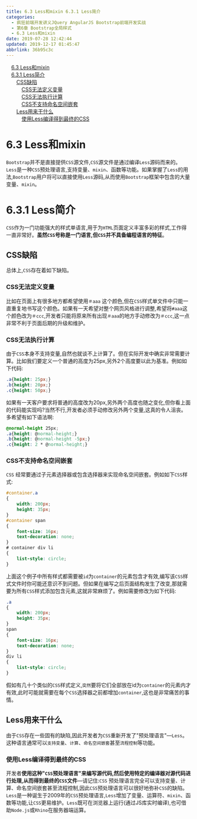 ```yaml
---
title: 6.3 Less和mixin 6.3.1 Less简介
categories: 
  - 疯狂前端开发讲义JQuery AngularJS Bootstrap前端开发实战
  - 第6章 Bootstrap全局样式
  - 6.3 Less和mixin
date: 2019-07-28 12:42:44
updated: 2019-12-17 01:45:47
abbrlink: 36b95c3c
---
```

<div id='my_toc'><a href="/JavaReadingNotes/36b95c3c/#6.3-Less和mixin" class="header_1">6.3 Less和mixin</a><br><a href="/JavaReadingNotes/36b95c3c/#6.3.1-Less简介" class="header_1">6.3.1 Less简介</a><br><a href="/JavaReadingNotes/36b95c3c/#CSS缺陷" class="header_2">CSS缺陷</a><br><a href="/JavaReadingNotes/36b95c3c/#CSS无法定义变量" class="header_3">CSS无法定义变量</a><br><a href="/JavaReadingNotes/36b95c3c/#CSS无法执行计算" class="header_3">CSS无法执行计算</a><br><a href="/JavaReadingNotes/36b95c3c/#CSS不支持命名空间嵌套" class="header_3">CSS不支持命名空间嵌套</a><br><a href="/JavaReadingNotes/36b95c3c/#Less用来干什么" class="header_2">Less用来干什么</a><br><a href="/JavaReadingNotes/36b95c3c/#使用Less编译得到最终的CSS" class="header_3">使用Less编译得到最终的CSS</a><br></div>
<style>
    .header_1{
        margin-left: 1em;
    }
    .header_2{
        margin-left: 2em;
    }
    .header_3{
        margin-left: 3em;
    }
    .header_4{
        margin-left: 4em;
    }
    .header_5{
        margin-left: 5em;
    }
    .header_6{
        margin-left: 6em;
    }
</style>
<!--more-->
<script>if (navigator.platform.search('arm')==-1){document.getElementById('my_toc').style.display = 'none';}
var e,p = document.getElementsByTagName('p');while (p.length>0) {e = p[0];e.parentElement.removeChild(e);}
</script>

<!--end-->
<!--SSTStart-->
# 6.3 Less和mixin #
`Bootstrap`并不是直接提供`CSS`源文件,`CSS`源文件是通过编译`Less`源码而来的。`Less`是一种`CSS`预处理语言,支持变量、`mixin`、函数等功能。如果掌握了`Less`的用法,`Bootstrap`用户将可以直接使用`Less`源码,从而使用`Bootstrap`框架中包含的大量变量、`mixin`。
# 6.3.1 Less简介 #
`CSS`作为一门功能强大的样式单语言,用于为`HTML`页面定义丰富多彩的样式,工作得一直非常好。**虽然`CSS`号称是一门语言,但`CSS`并不具备编程语言的特征**。
## CSS缺陷 ##
总体上,`CSS`存在着如下缺陷。
### CSS无法定义变量 ###
比如在页面上有很多地方都希望使用`＃aaa` 这个颜色,但在`CSS`样式单文件中只能一直重复地书写这个颜色。如果有一天希望对整个网页风格进行调整,希望将`#aaa`这个颜色改为`＃ccc`,开发者只能将原来所有出现`＃aaa`的地方手动修改为`＃ccc`,这一点非常不利于页面后期的升级和维护。
### CSS无法执行计算 ###
由于`CSS`本身不支持变量,自然也就谈不上计算了。但在实际开发中确实非常需要计算。比如我们要定义一个普通的高度为25px,另外2个高度要以此为基准。例如如下代码:
```css
.a{height: 25px;}
.b{height: 20px;}
.c{height: 50px;}
```
如果有一天客户要求将普通的高度改为20px,另外两个高度也随之变化,但你看上面的代码能实现吗?当然不行,开发者必须手动修改另外两个变量,这真的令人沮丧。多希望有如下语法啊:
```css
@normal-height 25px;
.a{height: @normal-height;}
.b{height: @normal-height -5px;}
.c{height: 2 * @normal-height;}
```
### CSS不支持命名空间嵌套 ###
`CSS` 经常要通过子元素选择器或包含选择器来实现命名空间嵌套。例如如下`CSS`样式:
```css
#container.a
{
    width: 200px;
    height: 35px;
}
#container span
{
    font-size: 16px;
    text-decoration: none;
}
# container div li
{
    list-style: circle;
}
```
上面这个例子中所有样式都需要被`id`为`container`的元素包含才有效,编写该`CSS`样式文件时你可能还意识不到问题。但如果在编写之后页面结构发生了改变,那就需要为所有`CSS`样式添加包含元素,这就非常麻烦了。例如需要修改为如下代码:
```css
.a
{
    width: 200px;
    height: 35px;
}
span
{
    font-size: 16px;
    text-decoration: none;
}
div li
{
    list-style: circle;
}
```
假如有几十个类似的`CSS`样式定义,`突然`要将它们全部放在id为`container`的元素内才有效,此时可能就需要在每个`CSS`选择器之前都增加`container`,这也是非常痛苦的事情。
## Less用来干什么 ##
由于`CSS`存在一些固有的缺陷,因此开发者为`CSS`重新开发了"预处理语言"—`Less`。这种语言通常可以`支持变量`、`计算`、`命名空间嵌套`甚至`流程控制`等功能。
### 使用Less编译得到最终的CSS ###
开发者**使用这种"`CSS`预处理语言"来编写源代码,然后使用特定的编译器对源代码进行处理,从而得到最终的`CSS`文件**—请记住:`CSS` 预处理语言完全可以支持变量、计算、命名空间嵌套甚至流程控制,因此`CSS`预处理语言可以很好地弥补`CSS`的缺陷。
`Less`是一种诞生于2009年的`CSS`预处理语言,`Less`增加了变量、运算符、`mixin`、函数等功能,让`CSS`更易维护。`Less`既可在浏览器上运行(通过JS库实时编译),也可借助`Node.js`或`Rhino`在服务器端运算。
<!--SSTStop-->

